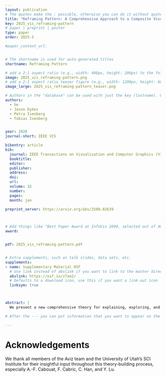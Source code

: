 ```yaml
---
layout: publication
# The quotes make the : possible, otherwise you can do it without quotes
title: "Reframing Pattern: A Comprehensive Approach to a Composite Visual Variable"
key: 2025_vis_reframing-pattern
# paper | preprint | poster
type: paper
order: 2025-5

#paper_content_url: 


# The shortname is used for auto-generated titles
shortname: Reframing Pattern

# add a 2:1 aspect ratio (e.g., width: 400px, height: 200px) to the folder /assets/images/papers/
image: 2025_vis_reframing-pattern.png
# add a 2:1 aspect ratio teaser figure (e.g., width: 1200px, height: 600px) to the folder /assets/images/papers/
image_large: 2025_vis_reframing-pattern_teaser.png

# Authors in the "database" can be used with just the key (lastname). Others can be written properly.
authors:
  - he
  - Jason Dykes
  - Petra Isenberg
  - Tobias Isenberg


year: 2026
journal-short: IEEE VIS

bibentry: article
bib:
  journal: IEEE Transactions on Visualization and Computer Graphics (VIS)
  booktitle: 
  editor: 
  publisher: 
  address: 
  doi: 
  url: 
  volume: 32
  number: 
  pages: 
  month: jan

preprint_server: https://arxiv.org/abs/2508.02639



# Add things like "Best Paper Award at InfoVis 2099, selected out of 4000 submissions"
award:


pdf: 2025_vis_reframing-pattern.pdf


# Extra supplements, such as talk slides, data sets, etc.
supplements:
- name: Supplementary Material OSF
  # Use link instead of abslink if you want to link to the master directory
  abslink: https://osf.io/z7ae2/
  # Defaults to a download icon, use this if you want a link-out icon
  linksym: true



abstract: |
  We present a new comprehensive theory for explaining, exploring, and using pattern as a visual variable in visualization. Although patterns have long been used for data encoding and continue to be valuable today, their conceptual foundations are precarious: the concepts and terminology used across the research literature and in practice are inconsistent, making it challenging to use patterns effectively and to conduct research to inform their use. To address this problem, we conduct a comprehensive cross-disciplinary literature review that clarifies ambiguities around the use of "pattern" and "texture". As a result, we offer a new consistent treatment of pattern as a composite visual variable composed of structured groups of graphic primitives that can serve as marks for encoding data individually and collectively. This new and widely applicable formulation opens a sizable design space for the visual variable pattern, which we formalize as a new system comprising three sets of variables: the spatial arrangement of primitives, the appearance relationships among primitives, and the retinal visual variables that characterize individual primitives. We show how our pattern system relates to existing visualization theory and highlight opportunities for visualization design. We further explore patterns based on complex spatial arrangements, demonstrating explanatory power and connecting our conceptualization to broader theory on maps and cartography. An author version and additional materials are available on OSF: osf.io/z7ae2.

# After the --- you can put information that you want to appear on the website using markdown formatting or HTML. A good example are acknowledgements, extra references, an erratum, etc.

---
```


# Acknowledgements

We thank all members of the Aviz team and the University of Utah’s SCI Institute for their insightful input throughout this theory-building process, especially A.-F. Cabouat, F. Cabric, C. Han, and Y. Lu.